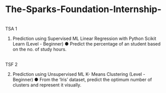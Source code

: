 # The-Sparks-Foundation-Internship-
<br>
TSA 1

1. Prediction using Supervised ML
Linear Regression with Python Scikit Learn (Level - Beginner)
● Predict the percentage of an student based on the no. of study hours.

<br>
TSF 2

2. Prediction using Unsupervised ML
K- Means Clustering (Level - Beginner)
● From the ‘Iris’ dataset, predict the optimum number of clusters and represent it visually.
